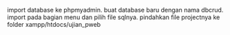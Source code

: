 import database ke phpmyadmin.
buat database baru dengan nama dbcrud.
import pada bagian menu dan pilih file sqlnya.
pindahkan file projectnya ke folder xampp/htdocs/ujian_pweb
